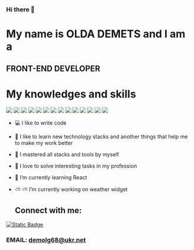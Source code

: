 ### Hi there 👋

# My name is __OLDA DEMETS__ and I am a
## FRONT-END DEVELOPER

# My knowledges and skills

![](https://img.shields.io/badge/-HTML-8A2BE2)
![](https://img.shields.io/badge/-CSS-8A2BE2)
![](https://img.shields.io/badge/-Java%20Script-8A2BE2)
![](https://img.shields.io/badge/-Git-8A2BE2)
![](https://img.shields.io/badge/-Java%20Script-8A2BE2)
![](https://img.shields.io/badge/-Adaptive%20Design-8A2BE2)
![](https://img.shields.io/badge/-REST%20Api-8A2BE2)
![](https://img.shields.io/badge/-Testing-8A2BE2)
![](https://img.shields.io/badge/-Figma-8A2BE2)
![](https://img.shields.io/badge/-SASS-8A2BE2)
![](https://img.shields.io/badge/-Postman-8A2BE2)
![](https://img.shields.io/badge/-Selenium%20IDE-8A2BE2)
![](https://img.shields.io/badge/-BEM-8A2BE2)
![](https://img.shields.io/badge/-Node.js-8A2BE2)



- :computer: I like to write code
- :dvd: I like to learn new technology stacks and another things that help me to make my work better
- :muscle: I mastered all stacks and tools by myself
- :key: I love to solve interesting tasks in my profession
- 🌱 I’m currently learning React
- ⛅ :partly_sunny: I’m currently working on weather widget

  ## Connect with me:
[<img alt="Static Badge" src="https://img.shields.io/badge/-LinkedIn-black?style=for-the-badge&logo=linkedin&logoColor=0A66C2"/>](https://www.linkedin.com/in/olga-demets-ab894323b?lipi=urn%3Ali%3Apage%3Ad_flagship3_profile_view_base_contact_details%3Bccv3zHe2T0abAuwx0vbqOQ%3D%3D)

### EMAIL:  demolg68@ukr.net


  
  


